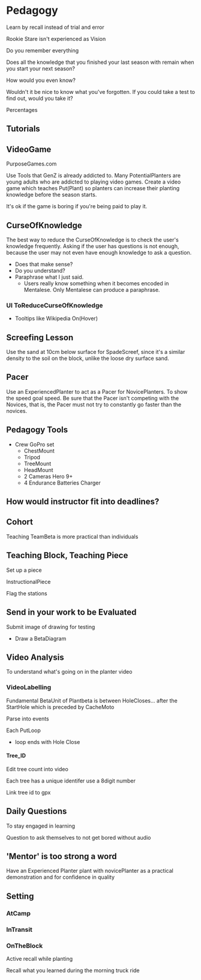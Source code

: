 # Pedagogy

Learn by recall instead of trial and error

Rookie Stare isn't experienced as Vision

Do you remember everything

Does all the knowledge that you finished your last season with remain when you start your next season?

How would you even know?

Wouldn't it be nice to know what you've forgotten. If you could take a test to find out, would you take it?

Percentages

## Tutorials

## VideoGame

PurposeGames.com

Use Tools that GenZ is already addicted to. Many PotentialPlanters are young adults who are addicted to playing video games. Create a video game which teaches Put(Plant) so planters can increase their planting knowledge before the season starts.

It's ok if the game is boring if you're being paid to play it.

## CurseOfKnowledge

The best way to reduce the CurseOfKnowledge is to check the user's knowledge frequently. Asking if the user has questions is not enough, because the user may not even have enough knowledge to ask a question.

- Does that make sense?
- Do you understand?
- Paraphrase what I just said.
    - Users really know something when it becomes encoded in Mentalese. Only Mentalese can produce a paraphrase.

### UI ToReduceCurseOfKnowledge

- Tooltips like Wikipedia On(Hover)

## Screefing Lesson

Use the sand at 10cm below surface for SpadeScreef, since it's a similar density to the soil on the block, unlike the loose dry surface sand.

## Pacer

Use an ExperiencedPlanter to act as a Pacer for NovicePlanters. To show the speed goal speed. Be sure that the Pacer isn't competing with the Novices, that is, the Pacer must not try to constantly go faster than the novices.

## Pedagogy Tools

- Crew GoPro set
    - ChestMount
    - Tripod
    - TreeMount
    - HeadMount
    - 2 Cameras Hero 9+
    - 4 Endurance Batteries Charger

## How would instructor fit into deadlines?

## Cohort

Teaching TeamBeta is more practical than individuals

## Teaching Block, Teaching Piece

Set up a piece

InstructionalPiece

Flag the stations

## Send in your work to be Evaluated

Submit image of drawing for testing

- Draw a BetaDiagram

## Video Analysis

To understand what's going on in the planter video

### VideoLabelling

Fundamental BetaUnit of Plantbeta is between HoleCloses... after the StartHole which is preceded by CacheMoto

Parse into events

Each PutLoop

- loop ends with Hole Close

#### Tree_ID

Edit tree count into video

Each tree has a unique identifer use a 8digit number

Link tree id to gpx

## Daily Questions

To stay engaged in learning

Question to ask themselves to not get bored without audio

## 'Mentor' is too strong a word

Have an Experienced Planter plant with novicePlanter as a practical demonstration and for confidence in quality

## Setting

### AtCamp

### InTransit

### OnTheBlock

Active recall while planting

Recall what you learned during the morning truck ride
